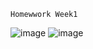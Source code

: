 	Homewwork Week1
![image](https://github.com/hieupham2705/Flutter_Hit_BTVN/assets/116616463/999eee00-519a-48c8-b39e-2780a2936b09)
![image](https://github.com/hieupham2705/Flutter_Hit_BTVN/assets/116616463/0ff4ea37-f18f-4204-9534-bcae8853bf8a)
